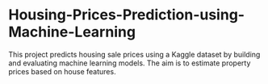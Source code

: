 # Housing-Prices-Prediction-using-Machine-Learning
This project predicts housing sale prices using a Kaggle dataset by building and evaluating machine learning models. The aim is to estimate property prices based on house features.
